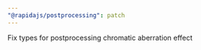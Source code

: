 ```yaml
---
"@rapidajs/postprocessing": patch
---
```


Fix types for postprocessing chromatic aberration effect
